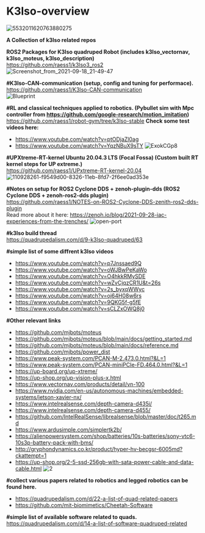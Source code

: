 # K3lso-overview
![5532011620763880275](https://user-images.githubusercontent.com/6362413/149921709-88342ef8-40f2-49f9-82f8-78b4638418d9.jpg)


**A Collection of k3lso related repos**

**ROS2 Packages for K3lso quadruped Robot (includes k3lso_vectornav, k3lso_moteus, k3lso_description)**  
https://github.com/raess1/k3lso3_ros2  
![Screenshot_from_2021-09-18_21-49-47](https://user-images.githubusercontent.com/6362413/149921513-8f3acdfe-d6e1-4da2-afb0-4426f42a335b.png)


**#K3lso-CAN-communication (setup, config and tuning for performace).**    
https://github.com/raess1/K3lso-CAN-communication  
![Blueprint](https://user-images.githubusercontent.com/6362413/129439633-dfff9340-0734-4948-9a9c-f96ab7d19157.png)

**#RL and classical techniques applied to robotics.  (Pybullet sim with Mpc controller from https://github.com/google-research/motion_imitation)**  
https://github.com/raess1/robot-gym/tree/k3lso-stable 
**Check some test videos here:**  
- https://www.youtube.com/watch?v=ptODjaZl0ag
- https://www.youtube.com/watch?v=YqzNBuX9sTY
![ExokCGp8](https://user-images.githubusercontent.com/6362413/149921249-ac3e29ba-b421-41f7-bad2-0ad3db64ddd1.jpeg)



**#UPXtreme-RT-kernel Ubuntu 20.04.3 LTS (Focal Fossa) (Custom built RT kernel steps for UP extreme.)**  
https://github.com/raess1/UPxtreme-RT-kernel-20.04
![110928261-f9549d00-8326-11eb-8fd7-2f6ee0ad353e](https://user-images.githubusercontent.com/6362413/149921911-341bf2de-3a74-45fb-9529-e2e67b079fde.png)


**#Notes on setup for ROS2 Cyclone DDS + zenoh-plugin-dds (ROS2 Cyclone DDS + zenoh-ros2-dds plugin)**    
https://github.com/raess1/NOTES-on-ROS2-Cyclone-DDS-zenith-ros2-dds-plugin  
Read more about it here: https://zenoh.io/blog/2021-09-28-iac-experiences-from-the-trenches/
![open-port](https://user-images.githubusercontent.com/6362413/149922122-226ac50c-e758-4024-bd64-1f55bfa8e74d.png)



**#k3lso build thread**  
https://quadrupedalism.com/d/9-k3lso-quadruped/63

**#simple list of some diffrent k3lso videos**
- https://www.youtube.com/watch?v=p7Jnssaed9Q
- https://www.youtube.com/watch?v=oWJBwPeKaWo
- https://www.youtube.com/watch?v=O4hkkRMySDE
- https://www.youtube.com/watch?v=wZvCjqzCR1U&t=26s
- https://www.youtube.com/watch?v=2s_byxqWWyc
- https://www.youtube.com/watch?v=oj64H08w6rs
- https://www.youtube.com/watch?v=9QKG5f-g5fE
- https://www.youtube.com/watch?v=sCLZxOWQ8j0





**#Other relevant links**   
- https://github.com/mjbots/moteus
- https://github.com/mjbots/moteus/blob/main/docs/getting_started.md
- https://github.com/mjbots/moteus/blob/main/docs/reference.md
- https://github.com/mjbots/power_dist
- https://www.peak-system.com/PCAN-M-2.473.0.html?&L=1
- https://www.peak-system.com/PCAN-miniPCIe-FD.464.0.html?&L=1
- https://up-board.org/up-xtreme/
- https://up-shop.org/up-vision-plus-x.html
- https://www.vectornav.com/products/detail/vn-100
- https://www.nvidia.com/en-us/autonomous-machines/embedded-systems/jetson-xavier-nx/
- https://www.intelrealsense.com/depth-camera-d435i/
- https://www.intelrealsense.com/depth-camera-d455/
- https://github.com/IntelRealSense/librealsense/blob/master/doc/t265.md
- https://www.ardusimple.com/simplertk2b/
- https://alienpowersystem.com/shop/batteries/10s-batteries/sony-vtc6-10s3p-battery-pack-with-bms/
- http://gryphondynamics.co.kr/product/hyper-hv-becgsr-6005md?ckattempt=1
- https://up-shop.org/2-5-ssd-256gb-with-sata-power-cable-and-data-cable.html
![2](https://user-images.githubusercontent.com/6362413/149921602-7e16bff3-0ddd-4a06-82d8-c6cd77bd8662.png)





**#collect various papers related to robotics and legged robotics can be found here.**    
- https://quadrupedalism.com/d/22-a-list-of-quad-related-papers  
- https://github.com/mit-biomimetics/Cheetah-Software

**#simple list of available software related to quads.**    
https://quadrupedalism.com/d/14-a-list-of-software-quadruped-related







